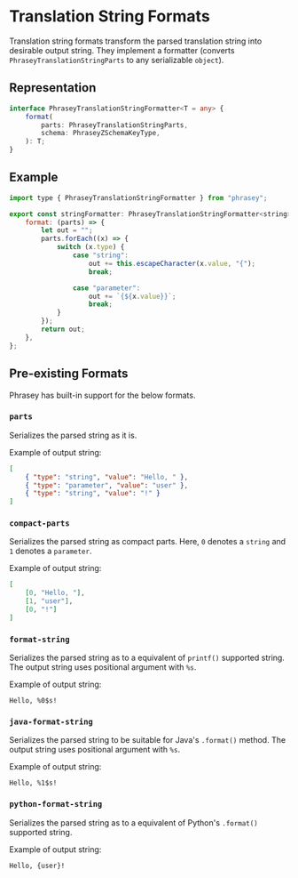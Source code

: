 # Translation String Formats

Translation string formats transform the parsed translation string into desirable output string.
They implement a formatter (converts `PhraseyTranslationStringParts` to any serializable `object`).

## Representation

```ts
interface PhraseyTranslationStringFormatter<T = any> {
    format(
        parts: PhraseyTranslationStringParts,
        schema: PhraseyZSchemaKeyType,
    ): T;
}
```

## Example

```js
import type { PhraseyTranslationStringFormatter } from "phrasey";

export const stringFormatter: PhraseyTranslationStringFormatter<string> = {
    format: (parts) => {
        let out = "";
        parts.forEach((x) => {
            switch (x.type) {
                case "string":
                    out += this.escapeCharacter(x.value, "{");
                    break;

                case "parameter":
                    out += `{${x.value}}`;
                    break;
            }
        });
        return out;
    },
};
```

## Pre-existing Formats

Phrasey has built-in support for the below formats.

### `parts`

Serializes the parsed string as it is.

Example of output string:

```json
[
    { "type": "string", "value": "Hello, " },
    { "type": "parameter", "value": "user" },
    { "type": "string", "value": "!" }
]
```

### `compact-parts`

Serializes the parsed string as compact parts.
Here, `0` denotes a `string` and `1` denotes a `parameter`.

Example of output string:

```json
[
    [0, "Hello, "],
    [1, "user"],
    [0, "!"]
]
```

### `format-string`

Serializes the parsed string as to a equivalent of `printf()` supported string.
The output string uses positional argument with `%s`.

Example of output string:

```
Hello, %0$s!
```

### `java-format-string`

Serializes the parsed string to be suitable for Java's `.format()` method.
The output string uses positional argument with `%s`.

Example of output string:

```
Hello, %1$s!
```

### `python-format-string`

Serializes the parsed string as to a equivalent of Python's `.format()` supported string.

Example of output string:

```
Hello, {user}!
```
